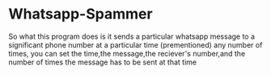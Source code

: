 # Whatsapp-Spammer
So what this program does is it sends a particular whatsapp message to a significant phone  number at a particular time (prementioned) any number of times, you can set the time,the message,the reciever's number,and the number of times the message has to be sent at that time
